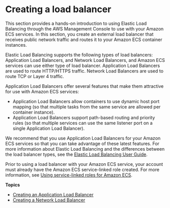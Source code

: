 # Creating a load balancer<a name="create-load-balancer"></a>

This section provides a hands\-on introduction to using Elastic Load Balancing through the AWS Management Console to use with your Amazon ECS services\. In this section, you create an external load balancer that receives public network traffic and routes it to your Amazon ECS container instances\.

Elastic Load Balancing supports the following types of load balancers: Application Load Balancers, and Network Load Balancers, and Amazon ECS services can use either type of load balancer\. Application Load Balancers are used to route HTTP/HTTPS traffic\. Network Load Balancers are used to route TCP or Layer 4 traffic\.

Application Load Balancers offer several features that make them attractive for use with Amazon ECS services:
+ Application Load Balancers allow containers to use dynamic host port mapping \(so that multiple tasks from the same service are allowed per container instance\)\.
+ Application Load Balancers support path\-based routing and priority rules \(so that multiple services can use the same listener port on a single Application Load Balancer\)\.

We recommend that you use Application Load Balancers for your Amazon ECS services so that you can take advantage of these latest features\. For more information about Elastic Load Balancing and the differences between the load balancer types, see the [Elastic Load Balancing User Guide](https://docs.aws.amazon.com/elasticloadbalancing/latest/userguide/)\.

Prior to using a load balancer with your Amazon ECS service, your account must already have the Amazon ECS service\-linked role created\. For more information, see [Using service\-linked roles for Amazon ECS](using-service-linked-roles.md)\.

**Topics**
+ [Creating an Application Load Balancer](create-application-load-balancer.md)
+ [Creating a Network Load Balancer](create-network-load-balancer.md)